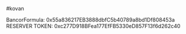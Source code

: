 #kovan

BancorFormula: 0x55a836217EB3888dbfC5b40789a8bd1Df808453a
RESERVER TOKEN: 0xc277D918BFea177EfFB5330eD857F13f6d262c40



